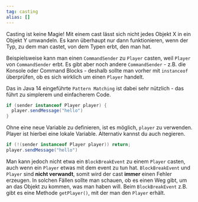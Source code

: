 ```yaml
---
tag: casting
alias: []
---
```


Casting ist keine Magie!
Mit einem cast lässt sich nicht jedes Objekt X in ein Objekt Y umwandeln. Es kann überhaupt nur dann funktionieren, wenn der Typ, zu dem man castet, von dem Typen erbt, den man hat.

Beispielsweise kann man einen `CommandSender` zu `Player` casten, weil `Player` von `CommandSender` erbt. Es gibt aber noch andere `CommandSender` - z.B. die Konsole oder Command Blocks - deshalb sollte man vorher mit `instanceof` überprüfen, ob es sich wirklich um einen `Player` handelt.

Das in Java 14 eingeführte `Pattern Matching` ist dabei sehr nützlich - das führt zu simplerem und einfacherem Code.
```java
if (sender instanceof Player player) {
  player.sendMessage("hello")
}
```
Ohne eine neue Variable zu definieren, ist es möglich, `player` zu verwenden. Player ist hierbei eine lokale Variable. Alternativ kannst du auch negieren.
```java
if (!(sender instanceof Player player)) return;
player.sendMessage("hello")
```

Man kann jedoch nicht etwa ein `BlockBreakEvent` zu einem `Player` casten, auch wenn ein `Player` etwas mit dem event zu tun hat. `BlockBreakEvent` und `Player` sind **nicht verwandt**, somit wird der cast **immer** einen Fehler erzeugen. In solchen Fällen sollte man schauen, ob es einen Weg gibt, um an das Objekt zu kommen, was man haben will. Beim `BlockBreakEvent` z.B. gibt es eine Methode `getPlayer()`, mit der man den `Player` erhält.
